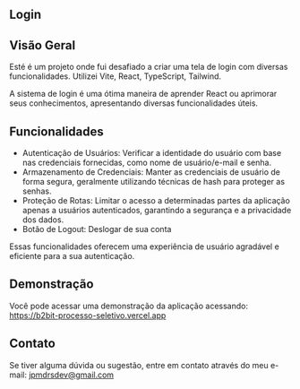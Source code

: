 ## Login 

## Visão Geral
Esté é um projeto onde fui desafiado a criar uma tela de login com diversas funcionalidades. Utilizei Vite, React, TypeScript, Tailwind.

A sistema de login é uma ótima maneira de aprender React ou aprimorar seus conhecimentos, apresentando diversas funcionalidades úteis.

## Funcionalidades
* Autenticação de Usuários: Verificar a identidade do usuário com base nas credenciais fornecidas, como nome de usuário/e-mail e senha.
* Armazenamento de Credenciais: Manter as credenciais de usuário de forma segura, geralmente utilizando técnicas de hash para proteger as senhas.
* Proteção de Rotas: Limitar o acesso a determinadas partes da aplicação apenas a usuários autenticados, garantindo a segurança e a privacidade dos dados.
* Botão de Logout: Deslogar de sua conta

Essas funcionalidades oferecem uma experiência de usuário agradável e eficiente para a sua autenticação.

## Demonstração
Você pode acessar uma demonstração da aplicação acessando: https://b2bit-processo-seletivo.vercel.app

## Contato
Se tiver alguma dúvida ou sugestão, entre em contato através do meu e-mail: jpmdrsdev@gmail.com
